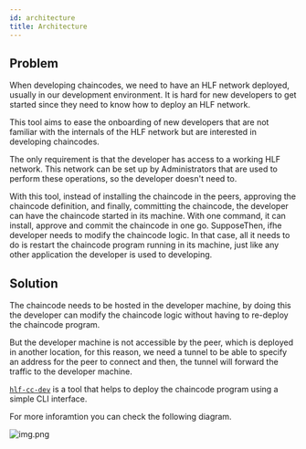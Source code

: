 ```yaml
---
id: architecture
title: Architecture
---
```




## Problem

When developing chaincodes, we need to have an HLF network deployed, usually in our development environment. It is hard for new developers to get started since they need to know how to deploy an HLF network.

This tool aims to ease the onboarding of new developers that are not familiar with the internals of the HLF network but are interested in developing chaincodes.

The only requirement is that the developer has access to a working HLF network. This network can be set up by Administrators that are used to perform these operations, so the developer doesn't need to.

With this tool, instead of installing the chaincode in the peers, approving the chaincode definition, and finally, committing the chaincode, the developer can have the chaincode started in its machine. With one command, it can install, approve and commit the chaincode in one go. SupposeThen, ifhe developer needs to modify the chaincode logic. In that case, all it needs to do is restart the chaincode program running in its machine, just like any other application the developer is used to developing.



## Solution

The chaincode needs to be hosted in the developer machine, by doing this the developer can modify the chaincode logic without having to re-deploy the chaincode program.

But the developer machine is not accessible by the peer, which is deployed in another location, for this reason, we need a tunnel to be able to specify an address for the peer to connect and then, the tunnel will forward the traffic to the developer machine.

[`hlf-cc-dev`](https://github.com/kfsoftware/hlf-cc-dev) is a tool that helps to deploy the chaincode program using a simple CLI interface.

For more inforamtion you can check the following diagram.

![img.png](/img/arch_chaincode_dev.png)
